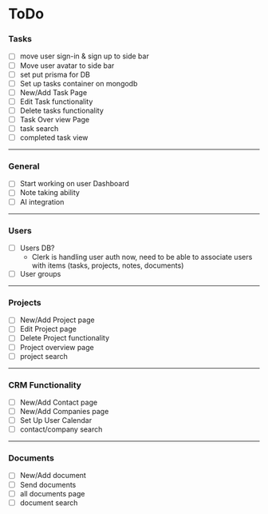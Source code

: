 # ToDo

### Tasks

- [ ] move user sign-in & sign up to side bar
- [ ] Move user avatar to side bar
- [ ] set put prisma for DB
- [ ] Set up tasks container on mongodb
- [ ] New/Add Task Page
- [ ] Edit Task functionality
- [ ] Delete tasks functionality
- [ ] Task Over view Page
- [ ] task search
- [ ] completed task view

---

### General

- [ ] Start working on user Dashboard
- [ ] Note taking ability
- [ ] AI integration

---

### Users

- [ ] Users DB?
  - Clerk is handling user auth now, need to be able to associate users with items (tasks, projects, notes, documents)
- [ ] User groups

---

### Projects

- [ ] New/Add Project page
- [ ] Edit Project page
- [ ] Delete Project functionality
- [ ] Project overview page
- [ ] project search

---

### CRM Functionality

- [ ] New/Add Contact page
- [ ] New/Add Companies page
- [ ] Set Up User Calendar
- [ ] contact/company search

---

### Documents

- [ ] New/Add document
- [ ] Send documents
- [ ] all documents page
- [ ] document search
